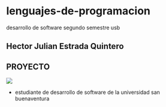 # lenguajes-de-programacion
desarrollo de software segundo semestre usb
## Hector Julian Estrada Quintero
## PROYECTO
![](https://dirigentesdigital.com/multimedia/img/big/desarrollosoftware_41-116547_20190111134203.jpg)
- estudiante de desarrollo de software de la universidad san buenaventura

